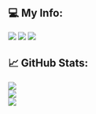 ## 💻 My Info:
![](https://img.shields.io/badge/blog-@corncarrots-orange.svg?style=plastic) ![](https://img.shields.io/badge/公众号-@玉米和胡萝卜-red.svg?style=plastic)
 ![](https://img.shields.io/badge/stack-go/java-blue.svg?style=plastic)

## 📈 GitHub Stats:
<div align="left">
  <img  src="https://github-readme-streak-stats.herokuapp.com?user=CornCarrots&theme=swift&date_format=M%20j%5B%2C%20Y%5D" />
</div>
<div align="left">
  <img  src="https://github-readme-stats.vercel.app/api?username=CornCarrots&show_icons=true&theme=flag-india" />
</div>
<div align="left">
    <img  src="https://github-readme-stats.vercel.app/api/top-langs/?username=CornCarrots&layout=compact" />
</div>
